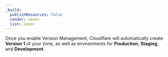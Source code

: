 ```yaml
---
_build:
  publishResources: false
  render: never
  list: never
---
```


Once you enable Version Management, Cloudflare will automatically create **Version 1** of your zone, as well as environments for **Production**, **Staging**, and **Development**.